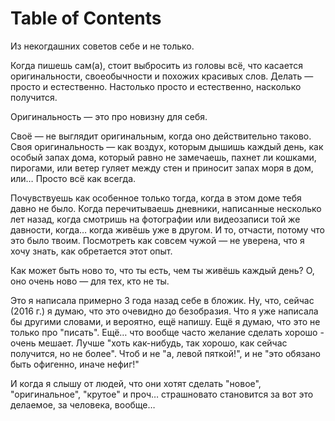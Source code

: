 
# Table of Contents



<div class="preview" id="org6b8e4f5">
<p>
Из некогдашних советов себе и не только.
</p>

</div>

Когда пишешь сам(а), стоит выбросить из головы всё, что касается оригинальности, своеобычности и похожих красивых слов. Делать — просто и естественно. Настолько просто и естественно, насколько получится.

Оригинальность — это про новизну для себя.

Своё — не выглядит оригинальным, когда оно действительно таково. Своя оригинальность — как воздух, которым дышишь каждый день, как особый запах дома, который равно не замечаешь, пахнет ли кошками, пирогами, или ветер гуляет между стен и приносит запах моря в дом, или… Просто всё как всегда.

Почувствуешь как особенное только тогда, когда в этом доме тебя давно не было. Когда перечитываешь дневники, написанные несколько лет назад, когда смотришь на фотографии или видеозаписи той же давности, когда… когда живёшь уже в другом. И то, отчасти, потому что это было твоим. Посмотреть как совсем чужой — не уверена, что я хочу знать, как обретается этот опыт.

Как может быть ново то, что ты есть, чем ты живёшь каждый день? О, оно очень ново — для тех, кто не ты.

Это я написала примерно 3 года назад себе в бложик. Ну, что, сейчас (2016 г.) я думаю, что это очевидно до безобразия. Что я уже написала бы другими словами, и вероятно, ещё напишу. Ещё я думаю, что это не только про "писать". Ещё&#x2026; что вообще часто желание сделать хорошо - очень мешает. Лучше "хоть как-нибудь, так хорошо, как сейчас получится, но не более". Чтоб и не "а, левой пяткой!", и не "это обязано быть офигенно, иначе нефиг!"

И когда я слышу от людей, что они хотят сделать "новое", "оригинальное", "крутое" и проч&#x2026; страшновато становится за вот это делаемое, за человека, вообще&#x2026;

